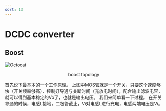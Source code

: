 ```yaml
---
sort: 13
---
```


# DCDC converter


## Boost 
![Octocat](http://mianbaoban-assets.oss-cn-shenzhen.aliyuncs.com/xinyu-images/MBXY-CR-720862fc105336a2319fda48947652b3.png)<center>boost topology</center>

首先说下最基本的一个工作原理。
上图中MOS管就是一个开关，只要这个速度够快（开关频率够高），控制好导通与关断时间（充放电时间），配合输出滤波电容，就可以得到基本稳定的Vo了，也就是输出电压。
我们来简单看一下过程。
在开关导通的时候，电感L接地，二极管截止，Vi对电感L进行充电，电感两端电压是Vi。